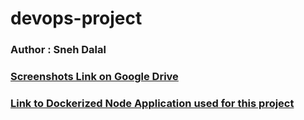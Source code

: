 # devops-project
### Author : Sneh Dalal
### [Screenshots Link on Google Drive](https://drive.google.com/drive/folders/127KR7Y9KNj8XRXJ0h6kcq8V1K1SQ8iSM?usp=share_link)
### [Link to Dockerized Node Application used for this project](https://github.com/sneh18/simple-node-app)
